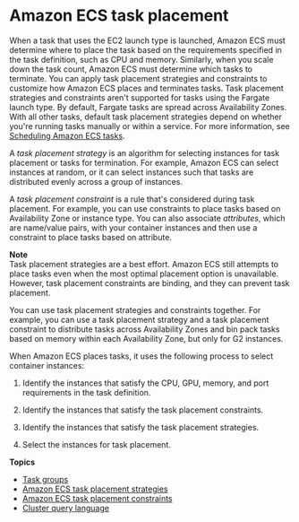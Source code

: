 # Amazon ECS task placement<a name="task-placement"></a>

When a task that uses the EC2 launch type is launched, Amazon ECS must determine where to place the task based on the requirements specified in the task definition, such as CPU and memory\. Similarly, when you scale down the task count, Amazon ECS must determine which tasks to terminate\. You can apply task placement strategies and constraints to customize how Amazon ECS places and terminates tasks\. Task placement strategies and constraints aren't supported for tasks using the Fargate launch type\. By default, Fargate tasks are spread across Availability Zones\. With all other tasks, default task placement strategies depend on whether you're running tasks manually or within a service\. For more information, see [Scheduling Amazon ECS tasks](scheduling_tasks.md)\.

A *task placement strategy* is an algorithm for selecting instances for task placement or tasks for termination\. For example, Amazon ECS can select instances at random, or it can select instances such that tasks are distributed evenly across a group of instances\.

A *task placement constraint* is a rule that's considered during task placement\. For example, you can use constraints to place tasks based on Availability Zone or instance type\. You can also associate *attributes*, which are name/value pairs, with your container instances and then use a constraint to place tasks based on attribute\.

**Note**  
Task placement strategies are a best effort\. Amazon ECS still attempts to place tasks even when the most optimal placement option is unavailable\. However, task placement constraints are binding, and they can prevent task placement\. 

You can use task placement strategies and constraints together\. For example, you can use a task placement strategy and a task placement constraint to distribute tasks across Availability Zones and bin pack tasks based on memory within each Availability Zone, but only for G2 instances\.

When Amazon ECS places tasks, it uses the following process to select container instances:

1. Identify the instances that satisfy the CPU, GPU, memory, and port requirements in the task definition\.

1. Identify the instances that satisfy the task placement constraints\.

1. Identify the instances that satisfy the task placement strategies\.

1. Select the instances for task placement\.

**Topics**
+ [Task groups](task-groups.md)
+ [Amazon ECS task placement strategies](task-placement-strategies.md)
+ [Amazon ECS task placement constraints](task-placement-constraints.md)
+ [Cluster query language](cluster-query-language.md)